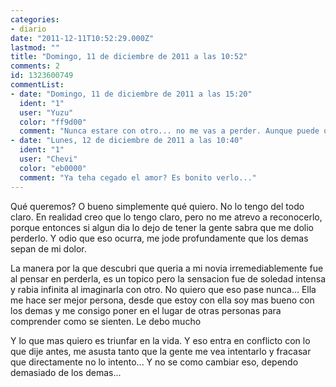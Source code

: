 ```yaml
---
categories:
- diario
date: "2011-12-11T10:52:29.000Z"
lastmod: ""
title: "Domingo, 11 de diciembre de 2011 a las 10:52"
comments: 2
id: 1323600749
commentList:
- date: "Domingo, 11 de diciembre de 2011 a las 15:20"
  ident: "1"
  user: "Yuzu"
  color: "ff9d00"
  comment: "Nunca estare con otro... no me vas a perder. Aunque puede que no este contestando a la persona acertada..."
- date: "Lunes, 12 de diciembre de 2011 a las 10:40"
  ident: "1"
  user: "Chevi"
  color: "eb0000"
  comment: "Ya teha cegado el amor? Es bonito verlo..."
---
```


Qué queremos? O bueno simplemente qué quiero. No lo tengo del todo claro. En realidad creo que lo tengo claro, pero no me atrevo a reconocerlo, porque entonces si algun dia lo dejo de tener la gente sabra que me dolio perderlo. Y odio que eso ocurra, me jode profundamente que los demas sepan de mi dolor.  
  
La manera por la que descubri que queria a mi novia irremediablemente fue al pensar en perderla, es un topico pero la sensacion fue de soledad intensa y rabia infinita al imaginarla con otro. No quiero que eso pase nunca... Ella me hace ser mejor persona, desde que estoy con ella soy mas bueno con los demas y me consigo poner en el lugar de otras personas para comprender como se sienten. Le debo mucho  
  
Y lo que mas quiero es triunfar en la vida. Y eso entra en conflicto con lo que dije antes, me asusta tanto que la gente me vea intentarlo y fracasar que directamente no lo intento... Y no se como cambiar eso, dependo demasiado de los demas...